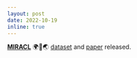 ```yaml
---
layout: post
date: 2022-10-19
inline: true
---
```


**[MIRACL](http://miracl.ai/)** 🌍🙌🌏 [dataset](https://huggingface.co/miracl) and [paper](https://arxiv.org/abs/2210.09984) released.
